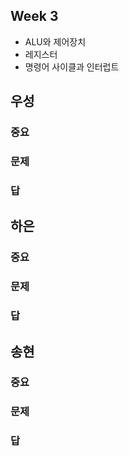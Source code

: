 ## Week 3

 - ALU와 제어장치
 - 레지스터
 - 명령어 사이클과 인터럽트

## 우성

### 중요
### 문제
### 답

## 하은

### 중요
### 문제
### 답

## 송현

### 중요
### 문제
### 답


